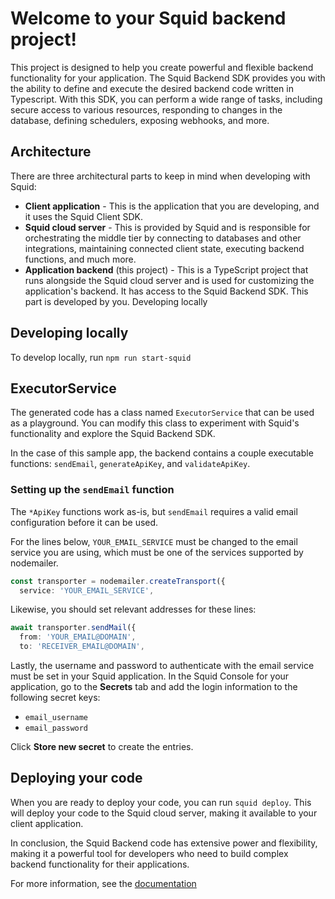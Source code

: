 # Welcome to your Squid backend project!

This project is designed to help you create powerful and flexible backend functionality for your application. The Squid
Backend SDK provides you with the ability to define and execute the desired backend code written in Typescript. With
this SDK, you can perform a wide range of tasks, including secure access to various resources, responding to changes in
the database, defining schedulers, exposing webhooks, and more.

## Architecture

There are three architectural parts to keep in mind when developing with Squid:

- **Client application** - This is the application that you are developing, and it uses the Squid Client SDK.
- **Squid cloud server** - This is provided by Squid and is responsible for orchestrating the middle tier by connecting
  to databases and other integrations, maintaining connected client state, executing backend functions, and much more.
- **Application backend** (this project) - This is a TypeScript project that runs alongside the Squid cloud server and
  is used for customizing the application's backend. It has access to the Squid Backend SDK. This part is developed by
  you. Developing locally

## Developing locally

To develop locally, run `npm run start-squid`

## ExecutorService

The generated code has a class named `ExecutorService` that can be used as a playground. You can modify this class to
experiment with Squid's functionality and explore the Squid Backend SDK.

In the case of this sample app, the backend contains a couple executable functions: `sendEmail`, `generateApiKey`, and
`validateApiKey`.

### Setting up the `sendEmail` function

The `*ApiKey` functions work as-is, but `sendEmail` requires a valid email configuration before it can be used.

For the lines below, `YOUR_EMAIL_SERVICE` must be changed to the email service you are using, which must be one of the
services supported by nodemailer.
```typescript
const transporter = nodemailer.createTransport({
  service: 'YOUR_EMAIL_SERVICE',
```

Likewise, you should set relevant addresses for these lines:
```typescript
await transporter.sendMail({
  from: 'YOUR_EMAIL@DOMAIN',
  to: 'RECEIVER_EMAIL@DOMAIN',
```

Lastly, the username and password to authenticate with the email service must be set in your Squid application. In the
Squid Console for your application, go to the **Secrets** tab and add the login information to the following secret keys:
- `email_username`
- `email_password`

Click **Store new secret** to create the entries.

## Deploying your code

When you are ready to deploy your code, you can run `squid deploy`. This will deploy your code to the Squid cloud
server, making it available to your client application.

In conclusion, the Squid Backend code has extensive power and flexibility, making it a powerful tool for developers who
need to build complex backend functionality for their applications.

For more information, see the [documentation](https://docs.squid.cloud/docs/backend/)
